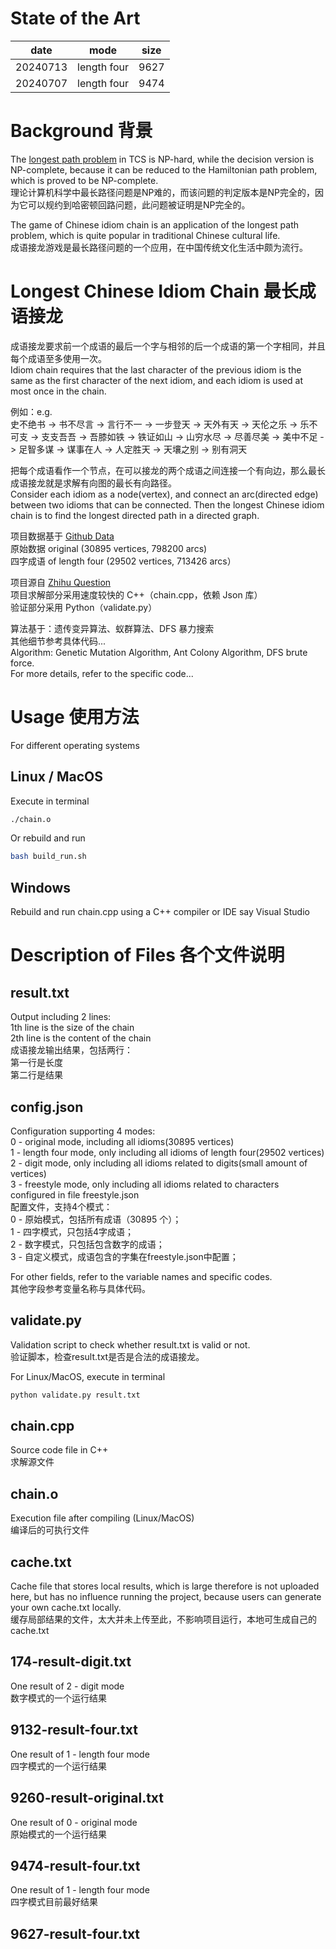 # State of the Art

|   date   |     mode    | size |
| -------- | ----------- | ---- |
| 20240713 | length four | 9627 |
| 20240707 | length four | 9474 |

# Background 背景

The [longest path problem](https://en.wikipedia.org/wiki/Longest_path_problem) in TCS is NP-hard, while the decision version is NP-complete, because it can be reduced to the Hamiltonian path problem, which is proved to be NP-complete.  
理论计算机科学中最长路径问题是NP难的，而该问题的判定版本是NP完全的，因为它可以规约到哈密顿回路问题，此问题被证明是NP完全的。

The game of Chinese idiom chain is an application of the longest path problem, which is quite popular in traditional Chinese cultural life.  
成语接龙游戏是最长路径问题的一个应用，在中国传统文化生活中颇为流行。

# Longest Chinese Idiom Chain 最长成语接龙

成语接龙要求前一个成语的最后一个字与相邻的后一个成语的第一个字相同，并且每个成语至多使用一次。  
Idiom chain requires that the last character of the previous idiom is the same as the first character of the next idiom, and each idiom is used at most once in the chain.

例如：e.g.  
史不绝书 -> 书不尽言 -> 言行不一 -> 一步登天 -> 天外有天 -> 天伦之乐 -> 乐不可支 -> 支支吾吾 -> 吾膝如铁 -> 铁证如山 -> 山穷水尽 -> 尽善尽美 -> 美中不足 -> 足智多谋 -> 谋事在人 -> 人定胜天 -> 天壤之别 -> 别有洞天  

把每个成语看作一个节点，在可以接龙的两个成语之间连接一个有向边，那么最长成语接龙就是求解有向图的最长有向路径。  
Consider each idiom as a node(vertex), and connect an arc(directed edge) between two idioms that can be connected. Then the longest Chinese idiom chain is to find the longest directed path in a directed graph.  

项目数据基于 [Github Data](https://github.com/crazywhalecc/idiom-database)  
原始数据 original (30895 vertices, 798200 arcs)  
四字成语 of length four (29502 vertices, 713426 arcs）  

项目源自 [Zhihu Question](https://www.zhihu.com/question/659421716/answer/3539132943)  
项目求解部分采用速度较快的 C++（chain.cpp，依赖 Json 库）  
验证部分采用 Python（validate.py）  

算法基于：遗传变异算法、蚁群算法、DFS 暴力搜索  
其他细节参考具体代码...  
Algorithm: Genetic Mutation Algorithm, Ant Colony Algorithm, DFS brute force.  
For more details, refer to the specific code...

# Usage 使用方法

For different operating systems  

## Linux / MacOS

Execute in terminal  

```bash
./chain.o
```

Or rebuild and run  

```bash
bash build_run.sh
```

## Windows

Rebuild and run chain.cpp using a C++ compiler or IDE say Visual Studio  

# Description of Files 各个文件说明

## result.txt

Output including 2 lines:  
1th line is the size of the chain  
2th line is the content of the chain  
成语接龙输出结果，包括两行：  
第一行是长度  
第二行是结果  

## config.json

Configuration supporting 4 modes:  
0 - original mode, including all idioms(30895 vertices)  
1 - length four mode, only including all idioms of length four(29502 vertices)  
2 - digit mode, only including all idioms related to digits(small amount of vertices)  
3 - freestyle mode, only including all idioms related to characters configured in file freestyle.json  
配置文件，支持4个模式：  
0 - 原始模式，包括所有成语（30895 个）；  
1 - 四字模式，只包括4字成语；  
2 - 数字模式，只包括包含数字的成语；  
3 - 自定义模式，成语包含的字集在freestyle.json中配置；  

For other fields, refer to the variable names and specific codes.  
其他字段参考变量名称与具体代码。  

## validate.py

Validation script to check whether result.txt is valid or not.  
验证脚本，检查result.txt是否是合法的成语接龙。

For Linux/MacOS, execute in terminal

```bash
python validate.py result.txt
```

## chain.cpp

Source code file in C++  
求解源文件

## chain.o

Execution file after compiling (Linux/MacOS)  
编译后的可执行文件

## cache.txt

Cache file that stores local results, which is large therefore is not uploaded here, but has no influence running the project, because users can generate your own cache.txt locally.  
缓存局部结果的文件，太大并未上传至此，不影响项目运行，本地可生成自己的cache.txt

## 174-result-digit.txt

One result of 2 - digit mode  
数字模式的一个运行结果

## 9132-result-four.txt

One result of 1 - length four mode  
四字模式的一个运行结果

## 9260-result-original.txt

One result of 0 - original mode  
原始模式的一个运行结果

## 9474-result-four.txt

One result of 1 - length four mode  
四字模式目前最好结果

## 9627-result-four.txt